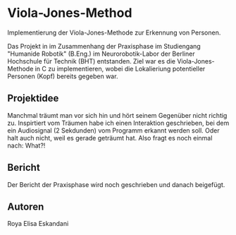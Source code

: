 # Viola-Jones-Method
Implementierung der Viola-Jones-Methode zur Erkennung von Personen.

Das Projekt in im Zusammenhang der Praxisphase im Studiengang "Humanide Robotik" (B.Eng.) im Neurorobotik-Labor der Berliner Hochschule für Technik (BHT) entstanden.
Ziel war es die Viola-Jones-Methode in C zu implementieren, wobei die Lokalieriung potentieller Personen (Kopf) bereits gegeben war.

## Projektidee
Manchmal träumt man vor sich hin und hört seinem Gegenüber nicht richtig zu. Inspirtiert vom Träumen habe ich einen Interaktion geschrieben, bei dem ein Audiosignal (2 Sekdunden) vom Programm erkannt werden soll. Oder halt auch nicht, weil es gerade geträumt hat. Also fragt es noch einmal nach: What?!

## Bericht
Der Bericht der Praxisphase wird noch geschrieben und danach beigefügt.

## Autoren
Roya Elisa Eskandani